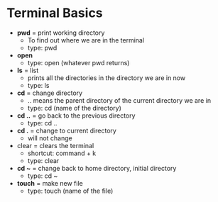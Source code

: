 # Terminal Basics

* __pwd__ = print working directory
  * To find out where we are in the terminal
  * type: pwd
* __open__
  * type: open (whatever pwd returns)
* __ls__ = list
  * prints all the directories in the directory we are in now
  * type: ls
* __cd__ = change directory
  * .. means the parent directory of the current directory we are in
  * type: cd (name of the directory)
* __cd ..__ = go back to the previous directory
  * type: cd ..
* __cd .__ = change to current directory
  * will not change
* clear = clears the terminal
  * shortcut: command + k
  * type: clear
* __cd ~__ = change back to home directory, initial directory
  * type: cd ~
* __touch__ = make new file
  * type: touch (name of the file)
